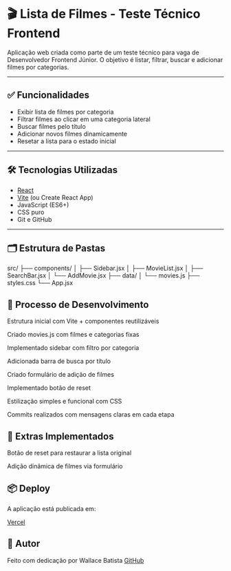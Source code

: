# 🎬 Lista de Filmes - Teste Técnico Frontend

Aplicação web criada como parte de um teste técnico para vaga de Desenvolvedor Frontend Júnior. O objetivo é listar, filtrar, buscar e adicionar filmes por categorias.

---

## ✅ Funcionalidades

- Exibir lista de filmes por categoria
- Filtrar filmes ao clicar em uma categoria lateral
- Buscar filmes pelo título
- Adicionar novos filmes dinamicamente
- Resetar a lista para o estado inicial

---

## 🛠️ Tecnologias Utilizadas

- [React](https://reactjs.org/)
- [Vite](https://vitejs.dev/) (ou Create React App)
- JavaScript (ES6+)
- CSS puro
- Git e GitHub

---

## 🗂️ Estrutura de Pastas

src/
├── components/
│ ├── Sidebar.jsx
│ ├── MovieList.jsx
│ ├── SearchBar.jsx
│ └── AddMovie.jsx
├── data/
│ └── movies.js
├── styles.css
└── App.jsx

## 🧠 Processo de Desenvolvimento
Estrutura inicial com Vite + componentes reutilizáveis

Criado movies.js com filmes e categorias fixas

Implementado sidebar com filtro por categoria

Adicionada barra de busca por título

Criado formulário de adição de filmes

Implementado botão de reset

Estilização simples e funcional com CSS

Commits realizados com mensagens claras em cada etapa

## 🚀 Extras Implementados
Botão de reset para restaurar a lista original

Adição dinâmica de filmes via formulário

## 📦 Deploy
A aplicação está publicada em:

[Vercel](https://movie-73rprd83d-waallbatistas-projects.vercel.app)

## 🤝 Autor
Feito com dedicação por Wallace Batista
[GitHub](https://github.com/waallbatista)
